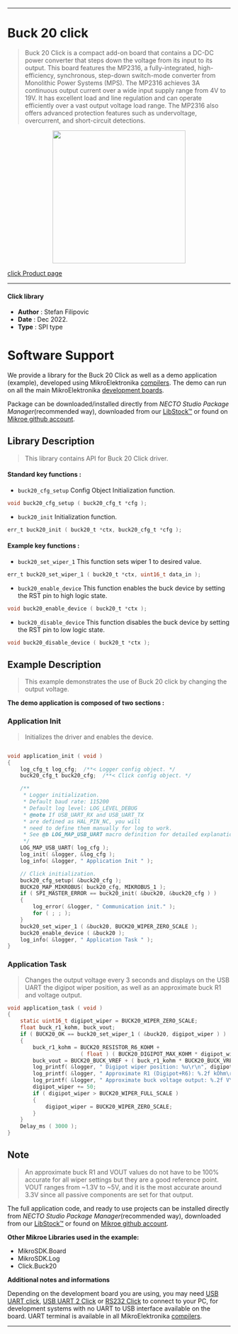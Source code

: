 
---
# Buck 20 click

> Buck 20 Click is a compact add-on board that contains a DC-DC power converter that steps down the voltage from its input to its output. This board features the MP2316, a fully-integrated, high-efficiency, synchronous, step-down switch-mode converter from Monolithic Power Systems (MPS). The MP2316 achieves 3A continuous output current over a wide input supply range from 4V to 19V. It has excellent load and line regulation and can operate efficiently over a vast output voltage load range. The MP2316 also offers advanced protection features such as undervoltage, overcurrent, and short-circuit detections.

<p align="center">
  <img src="https://download.mikroe.com/images/click_for_ide/buck20_click.png" height=300px>
</p>

[click Product page](https://www.mikroe.com/buck-20-click)

---


#### Click library

- **Author**        : Stefan Filipovic
- **Date**          : Dec 2022.
- **Type**          : SPI type


# Software Support

We provide a library for the Buck 20 Click
as well as a demo application (example), developed using MikroElektronika
[compilers](https://www.mikroe.com/necto-studio).
The demo can run on all the main MikroElektronika [development boards](https://www.mikroe.com/development-boards).

Package can be downloaded/installed directly from *NECTO Studio Package Manager*(recommended way), downloaded from our [LibStock&trade;](https://libstock.mikroe.com) or found on [Mikroe github account](https://github.com/MikroElektronika/mikrosdk_click_v2/tree/master/clicks).

## Library Description

> This library contains API for Buck 20 Click driver.

#### Standard key functions :

- `buck20_cfg_setup` Config Object Initialization function.
```c
void buck20_cfg_setup ( buck20_cfg_t *cfg );
```

- `buck20_init` Initialization function.
```c
err_t buck20_init ( buck20_t *ctx, buck20_cfg_t *cfg );
```

#### Example key functions :

- `buck20_set_wiper_1` This function sets wiper 1 to desired value.
```c
err_t buck20_set_wiper_1 ( buck20_t *ctx, uint16_t data_in );
```

- `buck20_enable_device` This function enables the buck device by setting the RST pin to high logic state.
```c
void buck20_enable_device ( buck20_t *ctx );
```

- `buck20_disable_device` This function disables the buck device by setting the RST pin to low logic state.
```c
void buck20_disable_device ( buck20_t *ctx );
```

## Example Description

> This example demonstrates the use of Buck 20 click by changing the output voltage.

**The demo application is composed of two sections :**

### Application Init

> Initializes the driver and enables the device.

```c

void application_init ( void )
{
    log_cfg_t log_cfg;  /**< Logger config object. */
    buck20_cfg_t buck20_cfg;  /**< Click config object. */

    /** 
     * Logger initialization.
     * Default baud rate: 115200
     * Default log level: LOG_LEVEL_DEBUG
     * @note If USB_UART_RX and USB_UART_TX 
     * are defined as HAL_PIN_NC, you will 
     * need to define them manually for log to work. 
     * See @b LOG_MAP_USB_UART macro definition for detailed explanation.
     */
    LOG_MAP_USB_UART( log_cfg );
    log_init( &logger, &log_cfg );
    log_info( &logger, " Application Init " );

    // Click initialization.
    buck20_cfg_setup( &buck20_cfg );
    BUCK20_MAP_MIKROBUS( buck20_cfg, MIKROBUS_1 );
    if ( SPI_MASTER_ERROR == buck20_init( &buck20, &buck20_cfg ) )
    {
        log_error( &logger, " Communication init." );
        for ( ; ; );
    }
    buck20_set_wiper_1 ( &buck20, BUCK20_WIPER_ZERO_SCALE );
    buck20_enable_device ( &buck20 );
    log_info( &logger, " Application Task " );
}

```

### Application Task

> Changes the output voltage every 3 seconds and displays on the USB UART the digipot wiper position, as well as an approximate buck R1 and voltage output.

```c
void application_task ( void )
{
    static uint16_t digipot_wiper = BUCK20_WIPER_ZERO_SCALE;
    float buck_r1_kohm, buck_vout;
    if ( BUCK20_OK == buck20_set_wiper_1 ( &buck20, digipot_wiper ) )
    {
        buck_r1_kohm = BUCK20_RESISTOR_R6_KOHM + 
                       ( float ) ( BUCK20_DIGIPOT_MAX_KOHM * digipot_wiper ) / BUCK20_WIPER_FULL_SCALE;
        buck_vout = BUCK20_BUCK_VREF + ( buck_r1_kohm * BUCK20_BUCK_VREF ) / BUCK20_BUCK_R2_KOHM;
        log_printf( &logger, " Digipot wiper position: %u\r\n", digipot_wiper );
        log_printf( &logger, " Approximate R1 (Digipot+R6): %.2f kOhm\r\n", buck_r1_kohm );
        log_printf( &logger, " Approximate buck voltage output: %.2f V\r\n\n", buck_vout );
        digipot_wiper += 50;
        if ( digipot_wiper > BUCK20_WIPER_FULL_SCALE )
        {
            digipot_wiper = BUCK20_WIPER_ZERO_SCALE;
        }
    }
    Delay_ms ( 3000 );
}
```

## Note

> An approximate buck R1 and VOUT values do not have to be 100% accurate for all wiper settings
but they are a good reference point. VOUT ranges from ~1.3V to ~5V, and it is the most accurate
around 3.3V since all passive components are set for that output.

The full application code, and ready to use projects can be installed directly from *NECTO Studio Package Manager*(recommended way), downloaded from our [LibStock&trade;](https://libstock.mikroe.com) or found on [Mikroe github account](https://github.com/MikroElektronika/mikrosdk_click_v2/tree/master/clicks).

**Other Mikroe Libraries used in the example:**

- MikroSDK.Board
- MikroSDK.Log
- Click.Buck20

**Additional notes and informations**

Depending on the development board you are using, you may need
[USB UART click](https://www.mikroe.com/usb-uart-click),
[USB UART 2 Click](https://www.mikroe.com/usb-uart-2-click) or
[RS232 Click](https://www.mikroe.com/rs232-click) to connect to your PC, for
development systems with no UART to USB interface available on the board. UART
terminal is available in all MikroElektronika
[compilers](https://shop.mikroe.com/compilers).

---
